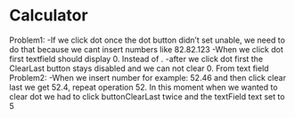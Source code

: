 # Calculator
Problem1:
-If we click dot once the dot button didn’t set unable, we need to do that because we cant insert numbers like 82.82.123
-When we click dot first textfield should display 0. Instead of . 
-after we click dot first the ClearLast button stays disabled and we can not clear 0. From text field
Problem2:
-When we insert number for example: 52.46 and then click clear last we get 52.4, repeat operation 52. 
In this moment when we wanted to clear dot we had to click buttonClearLast twice and the textField text set to 5 

